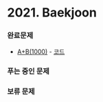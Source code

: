 # 2021. Baekjoon

### 완료문제 
* [A+B(1000)](https://www.acmicpc.net/problem/1000) - [코드](https://github.com/pointehd/Algorithm/blob/master/src/year2021/baekjoon/solution001/Main1000.java)

### 푸는 중인 문제 


### 보류 문제


